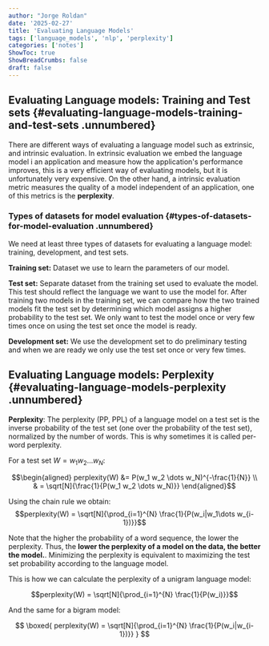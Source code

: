 ```yaml
---
author: "Jorge Roldan"
date: '2025-02-27'
title: 'Evaluating Language Models'
tags: ['language_models', 'nlp', 'perplexity']
categories: ['notes']
ShowToc: true
ShowBreadCrumbs: false
draft: false
---
```


## Evaluating Language models: Training and Test sets {#evaluating-language-models-training-and-test-sets .unnumbered}

There are different ways of evaluating a language model such as
extrinsic, and intrinsic evaluation. In extrinsic evaluation we embed
the language model i an application and measure how the application's
performance improves, this is a very efficient way of evaluating models,
but it is unfortunately very expensive. On the other hand, a intrinsic
evaluation metric measures the quality of a model independent of an
application, one of this metrics is the **perplexity**.

### Types of datasets for model evaluation {#types-of-datasets-for-model-evaluation .unnumbered}

We need at least three types of datasets for evaluating a language
model: training, development, and test sets.

**Training set:** Dataset we use to learn the parameters of our model.

**Test set:** Separate dataset from the training set used to evaluate
the model. This test should reflect the language we want to use the
model for. After training two models in the training set, we can compare
how the two trained models fit the test set by determining which model
assigns a higher probability to the test set. We only want to test the
model once or very few times once on using the test set once the model
is ready.

**Development set:** We use the development set to do preliminary
testing and when we are ready we only use the test set once or very few
times.

## Evaluating Language models: Perplexity {#evaluating-language-models-perplexity .unnumbered}

**Perplexity**: The perplexity (PP, PPL) of a language model on a test
set is the inverse probability of the test set (one over the probability
of the test set), normalized by the number of words. This is why
sometimes it is called per-word perplexity.

For a test set $W=w_1 w_2 \dots w_N$:

$$\begin{aligned}
perplexity(W) &= P(w_1 w_2 \dots w_N)^{-\frac{1}{N}} \\ 
& = \sqrt[N]{\frac{1}{P(w_1 w_2 \dots w_N)}}
\end{aligned}$$

Using the chain rule we obtain:
$$perplexity(W) = \sqrt[N]{\prod_{i=1}^{N} \frac{1}{P(w_i|w_1\dots w_{i-1})}}$$

Note that the higher the probability of a word sequence, the lower the
perplexity. Thus, the **lower the perplexity of a model on the data, the
better the model.**. Minimizing the perplexity is equivalent to
maximizing the test set probability according to the language model.

This is how we can calculate the perplexity of a unigram language model:

$$perplexity(W) = \sqrt[N]{\prod_{i=1}^{N} \frac{1}{P(w_i)}}$$

And the same for a bigram model:

$$
\boxed{
perplexity(W) = \sqrt[N]{\prod_{i=1}^{N} \frac{1}{P(w_i|w_{i-1})}}
}
$$